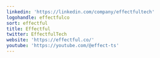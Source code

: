 ```yaml
---
linkedin: 'https://linkedin.com/company/effectfultech'
logohandle: effectfulco
sort: effectful
title: Effectful
twitter: EffectfulTech
website: 'https://effectful.co/'
youtube: 'https://youtube.com/@effect-ts'
---
```

